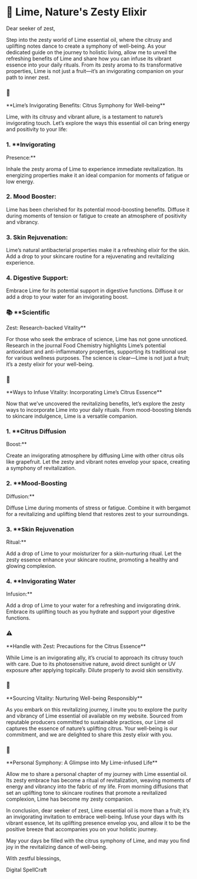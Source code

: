 # 🌿 Lime, Nature's Zesty Elixir

Dear seeker of zest,

Step into the zesty world of Lime essential oil, where the citrusy
and uplifting notes dance to create a symphony of well-being. As your
dedicated guide on the journey to holistic living, allow me to unveil
the refreshing benefits of Lime and share how you can infuse its vibrant
essence into your daily rituals. From its zesty aroma to its
transformative properties, Lime is not just a fruit—it’s an invigorating
companion on your path to inner zest.

### 🍋
\*\*Lime’s Invigorating Benefits: Citrus Symphony for
Well-being\*\*

Lime, with its citrusy and vibrant allure, is a testament to nature’s
invigorating touch. Let’s explore the ways this essential oil can bring
energy and positivity to your life:

### 1. \*\*Invigorating
Presence:\*\*

Inhale the zesty aroma of Lime to experience immediate
revitalization. Its energizing properties make it an ideal companion for
moments of fatigue or low energy.

### 2. **Mood Booster:**

Lime has been cherished for its potential mood-boosting benefits.
Diffuse it during moments of tension or fatigue to create an atmosphere
of positivity and vibrancy.

### 3. **Skin Rejuvenation:**

Lime’s natural antibacterial properties make it a refreshing elixir
for the skin. Add a drop to your skincare routine for a rejuvenating and
revitalizing experience.

### 4. **Digestive Support:**

Embrace Lime for its potential support in digestive functions.
Diffuse it or add a drop to your water for an invigorating boost.

### 📚 \*\*Scientific
Zest: Research-backed Vitality\*\*

For those who seek the embrace of science, Lime has not gone
unnoticed. Research in the journal Food Chemistry highlights Lime’s
potential antioxidant and anti-inflammatory properties, supporting its
traditional use for various wellness purposes. The science is clear—Lime
is not just a fruit; it’s a zesty elixir for your well-being.

### 🌿
\*\*Ways to Infuse Vitality: Incorporating Lime’s Citrus
Essence\*\*

Now that we’ve uncovered the revitalizing benefits, let’s explore the
zesty ways to incorporate Lime into your daily rituals. From
mood-boosting blends to skincare indulgence, Lime is a versatile
companion.

### 1. \*\*Citrus Diffusion
Boost:\*\*

Create an invigorating atmosphere by diffusing Lime with other citrus
oils like grapefruit. Let the zesty and vibrant notes envelop your
space, creating a symphony of revitalization.

### 2. \*\*Mood-Boosting
Diffusion:\*\*

Diffuse Lime during moments of stress or fatigue. Combine it with
bergamot for a revitalizing and uplifting blend that restores zest to
your surroundings.

### 3. \*\*Skin Rejuvenation
Ritual:\*\*

Add a drop of Lime to your moisturizer for a skin-nurturing ritual.
Let the zesty essence enhance your skincare routine, promoting a healthy
and glowing complexion.

### 4. \*\*Invigorating Water
Infusion:\*\*

Add a drop of Lime to your water for a refreshing and invigorating
drink. Embrace its uplifting touch as you hydrate and support your
digestive functions.

### ⚠️
\*\*Handle with Zest: Precautions for the Citrus
Essence\*\*

While Lime is an invigorating ally, it’s crucial to approach its
citrusy touch with care. Due to its photosensitive nature, avoid direct
sunlight or UV exposure after applying topically. Dilute properly to
avoid skin sensitivity.

### 🍋
\*\*Sourcing Vitality: Nurturing Well-being
Responsibly\*\*

As you embark on this revitalizing journey, I invite you to explore
the purity and vibrancy of Lime essential oil available on my website.
Sourced from reputable producers committed to sustainable practices, our
Lime oil captures the essence of nature’s uplifting citrus. Your
well-being is our commitment, and we are delighted to share this zesty
elixir with you.

### 🌿
\*\*Personal Symphony: A Glimpse into My Lime-infused
Life\*\*

Allow me to share a personal chapter of my journey with Lime
essential oil. Its zesty embrace has become a ritual of revitalization,
weaving moments of energy and vibrancy into the fabric of my life. From
morning diffusions that set an uplifting tone to skincare routines that
promote a revitalized complexion, Lime has become my zesty
companion.

In conclusion, dear seeker of zest, Lime essential oil is more than a
fruit; it’s an invigorating invitation to embrace well-being. Infuse
your days with its vibrant essence, let its uplifting presence envelop
you, and allow it to be the positive breeze that accompanies you on your
holistic journey.

May your days be filled with the citrus symphony of Lime, and may you
find joy in the revitalizing dance of well-being.

With zestful blessings, 

Digital SpellCraft
